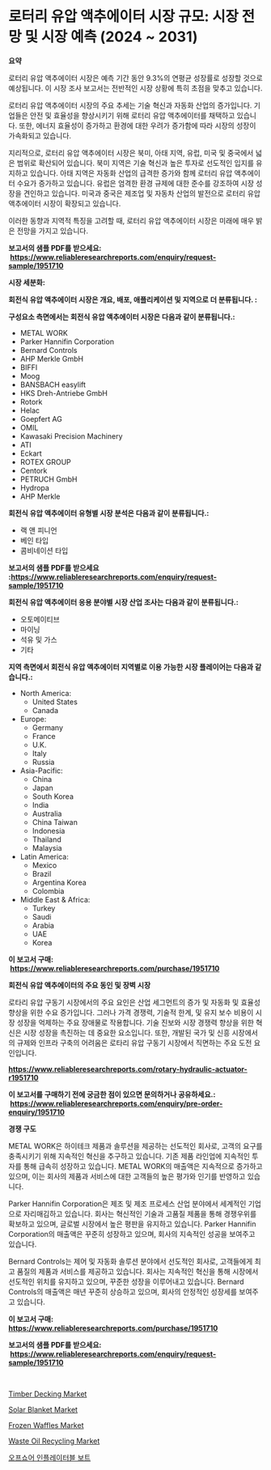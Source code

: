 <p><h1>로터리 유압 액추에이터 시장 규모: 시장 전망 및 시장 예측 (2024 ~ 2031)</h1></p><p><strong>요약</strong></p>
<p><p>로터리 유압 액추에이터 시장은 예측 기간 동안 9.3%의 연평균 성장률로 성장할 것으로 예상됩니다. 이 시장 조사 보고서는 전반적인 시장 상황에 특히 초점을 맞추고 있습니다.</p><p>로터리 유압 액추에이터 시장의 주요 추세는 기술 혁신과 자동화 산업의 증가입니다. 기업들은 안전 및 효율성을 향상시키기 위해 로터리 유압 액추에이터를 채택하고 있습니다. 또한, 에너지 효율성이 증가하고 환경에 대한 우려가 증가함에 따라 시장의 성장이 가속화되고 있습니다.</p><p>지리적으로, 로터리 유압 액추에이터 시장은 북미, 아태 지역, 유럽, 미국 및 중국에서 넓은 범위로 확산되어 있습니다. 북미 지역은 기술 혁신과 높은 투자로 선도적인 입지를 유지하고 있습니다. 아태 지역은 자동화 산업의 급격한 증가와 함께 로터리 유압 액추에이터 수요가 증가하고 있습니다. 유럽은 엄격한 환경 규제에 대한 준수를 강조하여 시장 성장을 견인하고 있습니다. 미국과 중국은 제조업 및 자동차 산업의 발전으로 로터리 유압 액추에이터 시장이 확장되고 있습니다.</p><p>이러한 동향과 지역적 특징을 고려할 때, 로터리 유압 액추에이터 시장은 미래에 매우 밝은 전망을 가지고 있습니다.</p></p>
<p><strong>보고서의 샘플 PDF를 받으세요: &nbsp;<a href="https://www.reliableresearchreports.com/enquiry/request-sample/1951710">https://www.reliableresearchreports.com/enquiry/request-sample/1951710</a></strong></p>
<p><strong>시장 세분화:</strong></p>
<p><strong> 회전식 유압 액추에이터 시장은 개요, 배포, 애플리케이션 및 지역으로 더 분류됩니다. :</strong></p>
<p><strong>구성요소 측면에서는 회전식 유압 액추에이터 시장은 다음과 같이 분류됩니다.:</strong></p>
<p><ul><li>METAL WORK</li><li>Parker Hannifin Corporation</li><li>Bernard Controls</li><li>AHP Merkle GmbH</li><li>BIFFI</li><li>Moog</li><li>BANSBACH easylift</li><li>HKS Dreh-Antriebe GmbH</li><li>Rotork</li><li>Helac</li><li>Goepfert AG</li><li>OMIL</li><li>Kawasaki Precision Machinery</li><li>ATI</li><li>Eckart</li><li>ROTEX GROUP</li><li>Centork</li><li>PETRUCH GmbH</li><li>Hydropa</li><li>AHP Merkle</li></ul></p>
<p><strong> 회전식 유압 액추에이터 유형별 시장 분석은 다음과 같이 분류됩니다.:</strong></p>
<p><ul><li>랙 앤 피니언</li><li>베인 타입</li><li>콤비네이션 타입</li></ul></p>
<p><strong>보고서의 샘플 PDF를 받으세요 :<a href="https://www.reliableresearchreports.com/enquiry/request-sample/1951710">https://www.reliableresearchreports.com/enquiry/request-sample/1951710</a></strong></p>
<p><strong> 회전식 유압 액추에이터 응용 분야별 시장 산업 조사는 다음과 같이 분류됩니다.:</strong></p>
<p><ul><li>오토메이티브</li><li>마이닝</li><li>석유 및 가스</li><li>기타</li></ul></p>
<p><strong>지역 측면에서 회전식 유압 액추에이터 지역별로 이용 가능한 시장 플레이어는 다음과 같습니다.:</strong></p>
<p><ul>
    <li>
        North America:
        <ul>
            <li>United States</li>
            <li>Canada</li>
        </ul>
    </li>
    <li>
        Europe:
        <ul>
            <li>Germany</li>
            <li>France</li>
            <li>U.K.</li>
            <li>Italy</li>
            <li>Russia</li>
        </ul>
    </li>
    <li>
        Asia-Pacific:
        <ul>
            <li>China</li>
            <li>Japan</li>
            <li>South Korea</li>
            <li>India</li>
            <li>Australia</li>
            <li>China Taiwan</li>
            <li>Indonesia</li>
            <li>Thailand</li>
            <li>Malaysia</li>
        </ul>
    </li>
    <li>
        Latin America:
        <ul>
            <li>Mexico</li>
            <li>Brazil</li>
            <li>Argentina Korea</li>
            <li>Colombia</li>
        </ul>
    </li>
    <li>
        Middle East & Africa:
        <ul>
            <li>Turkey</li>
            <li>Saudi</li>
            <li>Arabia</li>
            <li>UAE</li>
            <li>Korea</li>
        </ul>
    </li>
    </ul></p>
<p><strong>이 보고서 구매: &nbsp;<a href="https://www.reliableresearchreports.com/purchase/1951710">https://www.reliableresearchreports.com/purchase/1951710</a></strong></p>
<p><strong>회전식 유압 액추에이터의 주요 동인 및 장벽 시장</strong></p>
<p><p>로타리 유압 구동기 시장에서의 주요 요인은 산업 세그먼트의 증가 및 자동화 및 효율성 향상을 위한 수요 증가입니다. 그러나 가격 경쟁력, 기술적 한계, 및 유지 보수 비용이 시장 성장을 억제하는 주요 장애물로 작용합니다. 기술 진보와 시장 경쟁력 향상을 위한 혁신은 시장 성장을 촉진하는 데 중요한 요소입니다. 또한, 개발된 국가 및 신흥 시장에서의 규제와 인프라 구축의 어려움은 로타리 유압 구동기 시장에서 직면하는 주요 도전 요인입니다.</p></p>
<p><strong><a href="https://www.reliableresearchreports.com/rotary-hydraulic-actuator-r1951710">https://www.reliableresearchreports.com/rotary-hydraulic-actuator-r1951710</a></strong></p>
<p><strong>이 보고서를 구매하기 전에 궁금한 점이 있으면 문의하거나 공유하세요.: &nbsp;<a href="https://www.reliableresearchreports.com/enquiry/pre-order-enquiry/1951710">https://www.reliableresearchreports.com/enquiry/pre-order-enquiry/1951710</a></strong></p>
<p><strong>경쟁 구도</strong></p>
<p><p>METAL WORK은 하이테크 제품과 솔루션을 제공하는 선도적인 회사로, 고객의 요구를 충족시키기 위해 지속적인 혁신을 추구하고 있습니다. 기존 제품 라인업에 지속적인 투자를 통해 급속히 성장하고 있습니다. METAL WORK의 매출액은 지속적으로 증가하고 있으며, 이는 회사의 제품과 서비스에 대한 고객들의 높은 평가와 인기를 반영하고 있습니다.</p><p>Parker Hannifin Corporation은 제조 및 제조 프로세스 산업 분야에서 세계적인 기업으로 자리매김하고 있습니다. 회사는 혁신적인 기술과 고품질 제품을 통해 경쟁우위를 확보하고 있으며, 글로벌 시장에서 높은 평판을 유지하고 있습니다. Parker Hannifin Corporation의 매출액은 꾸준히 성장하고 있으며, 회사의 지속적인 성공을 보여주고 있습니다.</p><p>Bernard Controls는 제어 및 자동화 솔루션 분야에서 선도적인 회사로, 고객들에게 최고 품질의 제품과 서비스를 제공하고 있습니다. 회사는 지속적인 혁신을 통해 시장에서 선도적인 위치를 유지하고 있으며, 꾸준한 성장을 이루어내고 있습니다. Bernard Controls의 매출액은 매년 꾸준히 상승하고 있으며, 회사의 안정적인 성장세를 보여주고 있습니다.</p></p>
<p><strong>이 보고서 구매: &nbsp; <a href="https://www.reliableresearchreports.com/purchase/1951710">https://www.reliableresearchreports.com/purchase/1951710</a></strong></p>
<p><strong>보고서의 샘플 PDF를 받으세요: &nbsp;<a href="https://www.reliableresearchreports.com/enquiry/request-sample/1951710">https://www.reliableresearchreports.com/enquiry/request-sample/1951710</a></strong><strong></strong></p>
<p>&nbsp;</p>
<p><p><a href="https://github.com/bmorecock/Market-Research-Report-List-2/blob/main/timber-decking-market.md">Timber Decking Market</a></p><p><a href="https://www.linkedin.com/pulse/solar-blanket-market-trends-analysis-forecasted-period-co6de?trackingId=FdD1lH9Kz5m56vRnOUNdKg%3D%3D">Solar Blanket Market</a></p><p><a href="https://www.linkedin.com/pulse/frozen-waffles-market-competitive-analysis-trends-d2iae?trackingId=0fBVYYjCsVTGdjfQdJRjhA%3D%3D">Frozen Waffles Market</a></p><p><a href="https://github.com/Krish2023na/Market-Research-Report-List-4/blob/main/waste-oil-recycling-market.md">Waste Oil Recycling Market</a></p><p><a href="https://github.com/Skyleitney456456/Market-Research-Report-List-1/blob/main/629724324043.md">오프쇼어 인플레이터블 보트</a></p></p>